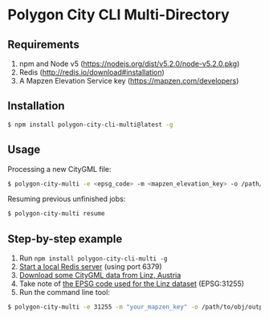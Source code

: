 # Polygon City CLI Multi-Directory

## Requirements

1. npm and Node v5 (https://nodejs.org/dist/v5.2.0/node-v5.2.0.pkg)
2. Redis (http://redis.io/download#installation)
3. A Mapzen Elevation Service key (https://mapzen.com/developers)

## Installation

```bash
$ npm install polygon-city-cli-multi@latest -g
```

## Usage

Processing a new CityGML file:

```bash
$ polygon-city-multi -e <epsg_code> -m <mapzen_elevation_key> -o /path/to/obj/output/directory /path/to/cityGml/input/directory
```

Resuming previous unfinished jobs:

```bash
$ polygon-city-multi resume
```

## Step-by-step example

1. Run `npm install polygon-city-cli-multi -g`
2. [Start a local Redis server](http://redis.io/topics/quickstart#starting-redis) (using port 6379)
3. [Download some CityGML data from Linz, Austria](http://geo.data.linz.gv.at/katalog/geodata/3d_geo_daten_lod2/)
4. Take note of [the EPSG code used for the Linz dataset](http://geo.data.linz.gv.at/katalog/geodata/3d_geo_daten_lod2/Beschreibung.txt) (EPSG:31255)
5. Run the command line tool:

```bash
$ polygon-city-multi -e 31255 -m "your_mapzen_key" -o /path/to/obj/output/directory /path/to/cityGml/input/directory
```
